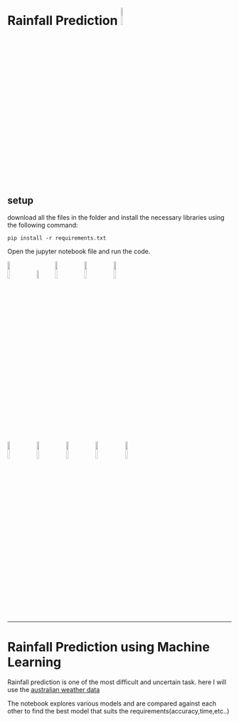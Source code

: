 # Rainfall Prediction <img src="https://freepngimg.com/thumb/weather/23529-2-weather-hd.png" width="7%" height="10%" />


## setup

download all the files in the folder and install the necessary libraries using the following command:

`pip install -r requirements.txt`

Open the jupyter notebook file and run the code.

<img src="https://brandslogos.com/wp-content/uploads/images/large/python-logo-1.png" width="10%" height="10%" />&nbsp;&nbsp;&nbsp;&nbsp;<img src="https://avatars3.githubusercontent.com/u/29043415?v=4" width="5%" height="7%" />&nbsp;&nbsp;&nbsp;&nbsp;<img src="https://matplotlib.org/stable/_images/sphx_glr_logos2_003.png" width="10%" height="10%" />&nbsp;&nbsp;&nbsp;&nbsp;<img src="https://upload.wikimedia.org/wikipedia/commons/thumb/3/31/NumPy_logo_2020.svg/1280px-NumPy_logo_2020.svg.png" width="10%" height="10%" />&nbsp;&nbsp;&nbsp;&nbsp;<img src="https://upload.wikimedia.org/wikipedia/commons/6/69/XGBoost_logo.png" width="10%" height="10%" />

<img src="https://upload.wikimedia.org/wikipedia/commons/thumb/0/05/Scikit_learn_logo_small.svg/1200px-Scikit_learn_logo_small.svg.png" width="10%" height="10%" />&nbsp;&nbsp;&nbsp;&nbsp;<img src="https://seaborn.pydata.org/_static/logo-wide-lightbg.svg" width="10%" height="10%" />&nbsp;&nbsp;&nbsp;&nbsp;<img src="https://upload.wikimedia.org/wikipedia/commons/thumb/3/37/Plotly-logo-01-square.png/1200px-Plotly-logo-01-square.png" width="10%" height="10%" />&nbsp;&nbsp;&nbsp;&nbsp;<img src="https://upload.wikimedia.org/wikipedia/commons/thumb/e/ed/Pandas_logo.svg/1200px-Pandas_logo.svg.png" width="10%" height="10%" />&nbsp;&nbsp;&nbsp;&nbsp;<img src="https://lightgbm.readthedocs.io/en/latest/_images/LightGBM_logo_black_text.svg" width="10%" height="10%" />&nbsp;&nbsp;&nbsp;&nbsp;
***
# Rainfall Prediction using Machine Learning

Rainfall prediction is one of the most difficult and uncertain task. here I will use the [australian weather data](https://github.com/amankharwal/Website-data/blob/master/weatherAUS.csv)

The notebook explores various models and are compared against each other to find the best model that suits the requirements(accuracy,time,etc..) 

